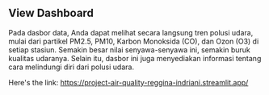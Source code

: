 ## View Dashboard 
Pada dasbor data, Anda dapat melihat secara langsung tren polusi udara, mulai dari partikel PM2.5, PM10, Karbon Monoksida (CO), dan Ozon (O3) di setiap stasiun. Semakin besar nilai senyawa-senyawa ini, semakin buruk kualitas udaranya. Selain itu, dasbor ini juga menyediakan informasi tentang cara melindungi diri dari polusi udara.

Here's the link: https://project-air-quality-reggina-indriani.streamlit.app/

